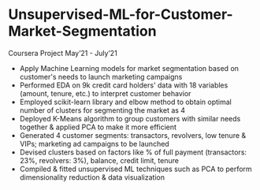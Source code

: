 # Unsupervised-ML-for-Customer-Market-Segmentation
Coursera Project May’21 - July’21
- Apply Machine Learning models for market segmentation based on customer's needs to launch marketing campaigns
- Performed EDA on 9k credit card holders' data with 18 variables (amount, tenure, etc.) to interpret customer behavior
- Employed scikit-learn library and elbow method to obtain optimal number of clusters for segmenting the market as 4
- Deployed K-Means algorithm to group customers with similar needs together & applied PCA to make it more efficient
- Generated 4 customer segments: transactors, revolvers, low tenure & VIPs; marketing ad campaigns to be launched
- Devised clusters based on factors like % of full payment (transactors: 23%, revolvers: 3%), balance, credit limit, tenure
- Compiled & fitted unsupervised ML techniques such as PCA to perform dimensionality reduction & data visualization
